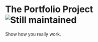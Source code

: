 # The Portfolio Project ![Still maintained](http://stillmaintained.com/jeffkreeftmeijer/stillmaintained.png "Still maintained")

Show how you really work.
